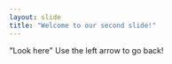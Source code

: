 ```yaml
---
layout: slide
title: "Welcome to our second slide!"
---
```

"Look here"
Use the left arrow to go back!
